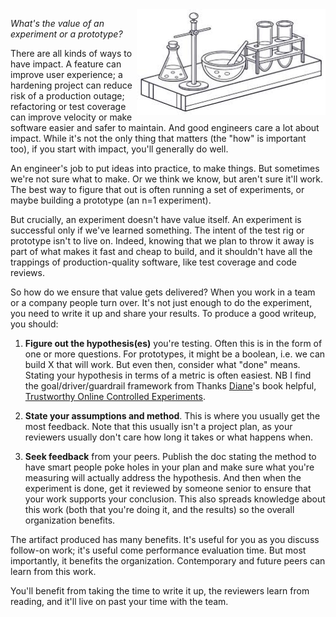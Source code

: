<!--
.. title: Learn From Experiments
.. slug: experiments
.. date: 2025-09-23 11:00:00 UTC-07:00
.. tags: Management,Data
.. type: text
-->

<img style="float:right" class="postimage" src="/f/experiment.jpeg" alt="Line art of an experiment" width=60%>

_What's the value of an experiment or a prototype?_

There are all kinds of ways to have impact. A feature can improve user
experience; a hardening project can reduce risk of a production outage;
refactoring or test coverage can improve velocity or make software easier and
safer to maintain. And good engineers care a lot about impact. While it's not
the only thing that matters (the "how" is important too), if you start with
impact, you'll generally do well.

An engineer's job to put ideas into practice, to make things. But sometimes
we're not sure what to make. Or we think we know, but aren't sure it'll work.
The best way to figure that out is often running a set of experiments, or maybe
building a prototype (an n=1 experiment).

But crucially, an experiment doesn't have value itself. An experiment is
successful only if we've learned something. The intent of the test rig or
prototype isn't to live on. Indeed, knowing that we plan to throw it away is
part of what makes it fast and cheap to build, and it shouldn't have all the
trappings of production-quality software, like test coverage and code reviews.

So how do we ensure that value gets delivered? When you work in a team or a
company people turn over. It's not just enough to do the experiment, you need to
write it up and share your results. To produce a good writeup, you should:

1. **Figure out the hypothesis(es)** you're testing. Often this is in the form
   of one or more questions. For prototypes, it might be a boolean, i.e. we can
   build X that will work. But even then, consider what "done" means. Stating
   your hypothesis in terms of a metric is often easiest. NB I find the
   goal/driver/guardrail framework from Thanks [Diane][]'s book helpful,
   [Trustworthy Online Controlled Experiments][book]. 

2. **State your assumptions and method**. This is where you usually get the most
   feedback. Note that this usually isn't a project plan, as your reviewers
   usually don't care how long it takes or what happens when. 

3. **Seek feedback** from your peers. Publish the doc stating the method to have
   smart people poke holes in your plan and make sure what you're measuring will
   actually address the hypothesis. And then when the experiment is done, get it
   reviewed by someone senior to ensure that your work supports your conclusion.
   This also spreads knowledge about this work (both that you're doing it, and
   the results) so the overall organization benefits.

The artifact produced has many benefits. It's useful for you as you discuss
follow-on work; it's useful come performance evaluation time. But most
importantly, it benefits the organization. Contemporary and future peers can
learn from this work. 

You'll benefit from taking the time to write it up, the reviewers learn from
reading, and it'll live on past your time with the team.

[Diane]: https://research.google/people/author3770/?&type=google
[book]: https://www.google.com/books/edition/Trustworthy_Online_Controlled_Experiment/TFjPDwAAQBAJ?hl=en&gbpv=1